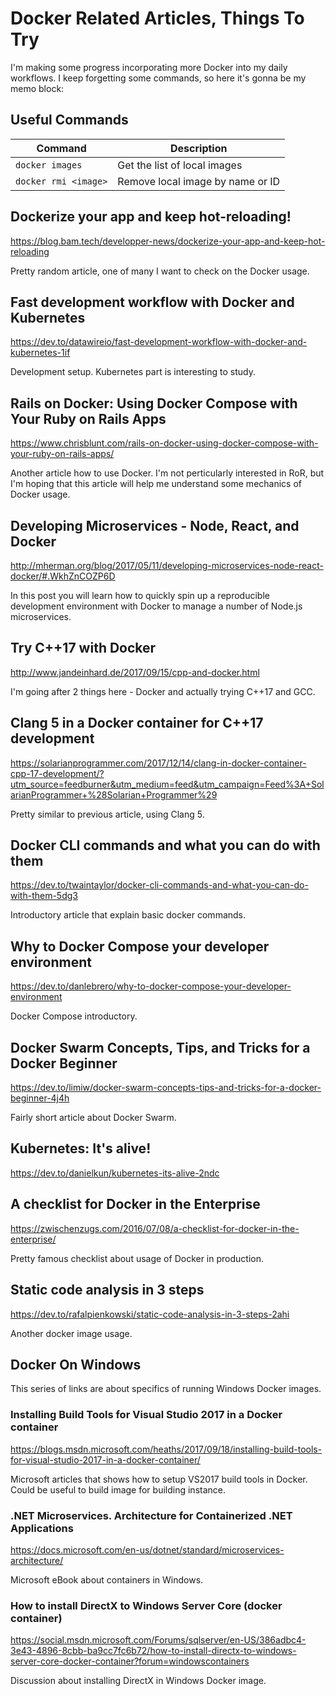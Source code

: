 # Docker Related Articles, Things To Try

I'm making some progress incorporating more Docker into my daily workflows.
I keep forgetting some commands, so here it's gonna be my memo block:

## Useful Commands

| Command             | Description                                        |
| ------------------- | -------------------------------------------------- |
| `docker images`   | Get the list of local images |
| `docker rmi <image>`          | Remove local image by name or ID |

## Dockerize your app and keep hot-reloading!
https://blog.bam.tech/developper-news/dockerize-your-app-and-keep-hot-reloading

Pretty random article, one of many I want to check on the Docker usage.

## Fast development workflow with Docker and Kubernetes
https://dev.to/datawireio/fast-development-workflow-with-docker-and-kubernetes-1if

Development setup. Kubernetes part is interesting to study.

## Rails on Docker: Using Docker Compose with Your Ruby on Rails Apps
https://www.chrisblunt.com/rails-on-docker-using-docker-compose-with-your-ruby-on-rails-apps/

Another article how to use Docker. I'm not perticularly interested in RoR, but
I'm hoping that this article will help me understand some mechanics of Docker usage.

## Developing Microservices - Node, React, and Docker 
http://mherman.org/blog/2017/05/11/developing-microservices-node-react-docker/#.WkhZnCOZP6D

In this post you will learn how to quickly spin up a reproducible development environment with Docker 
to manage a number of Node.js microservices.

## Try C++17 with Docker
http://www.jandeinhard.de/2017/09/15/cpp-and-docker.html

I'm going after 2 things here - Docker and actually trying C++17 and GCC.

## Clang 5 in a Docker container for C++17 development
https://solarianprogrammer.com/2017/12/14/clang-in-docker-container-cpp-17-development/?utm_source=feedburner&utm_medium=feed&utm_campaign=Feed%3A+SolarianProgrammer+%28Solarian+Programmer%29

Pretty similar to previous article, using Clang 5.

## Docker CLI commands and what you can do with them
https://dev.to/twaintaylor/docker-cli-commands-and-what-you-can-do-with-them-5dg3

Introductory article that explain basic docker commands.

## Why to Docker Compose your developer environment
https://dev.to/danlebrero/why-to-docker-compose-your-developer-environment

Docker Compose introductory.

## Docker Swarm Concepts, Tips, and Tricks for a Docker Beginner
https://dev.to/limiw/docker-swarm-concepts-tips-and-tricks-for-a-docker-beginner-4j4h

Fairly short article about Docker Swarm.

## Kubernetes: It's alive!
https://dev.to/danielkun/kubernetes-its-alive-2ndc

## A checklist for Docker in the Enterprise
https://zwischenzugs.com/2016/07/08/a-checklist-for-docker-in-the-enterprise/

Pretty famous checklist about usage of Docker in production.

## Static code analysis in 3 steps
https://dev.to/rafalpienkowski/static-code-analysis-in-3-steps-2ahi

Another docker image usage.

## Docker On Windows

This series of links are about specifics of running Windows Docker images.

### Installing Build Tools for Visual Studio 2017 in a Docker container
https://blogs.msdn.microsoft.com/heaths/2017/09/18/installing-build-tools-for-visual-studio-2017-in-a-docker-container/

Microsoft articles that shows how to setup VS2017 build tools in Docker.
Could be useful to build image for building instance.

### .NET Microservices. Architecture for Containerized .NET Applications
https://docs.microsoft.com/en-us/dotnet/standard/microservices-architecture/

Microsoft eBook about containers in Windows.

### How to install DirectX to Windows Server Core (docker container)
https://social.msdn.microsoft.com/Forums/sqlserver/en-US/386adbc4-3e43-4896-8cbb-ba9cc7fc6b72/how-to-install-directx-to-windows-server-core-docker-container?forum=windowscontainers

Discussion about installing DirectX in Windows Docker image.







